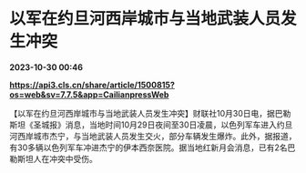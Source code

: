 # 以军在约旦河西岸城市与当地武装人员发生冲突

**2023-10-30 00:46**

**https://api3.cls.cn/share/article/1500815?os=web&sv=7.7.5&app=CailianpressWeb**

【以军在约旦河西岸城市与当地武装人员发生冲突】财联社10月30日电，据巴勒斯坦《圣城报》消息，当地时间10月29日夜间至30日凌晨，以色列军车进入约旦河西岸城市杰宁，与当地武装人员发生交火，部分车辆发生爆炸。此外，据报道，有30多辆以色列军车冲进杰宁的伊本西奈医院。据当地红新月会消息，已有2名巴勒斯坦人在冲突中受伤。